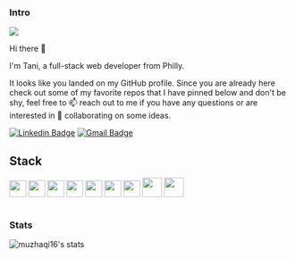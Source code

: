 ### Intro 

![](https://komarev.com/ghpvc/?username=muzhaqi16&color=blue)

Hi there 👋

I'm Tani, a full-stack web developer from Philly. 

It looks like you landed on my GitHub profile. Since you are already here check out some of my favorite repos that I have pinned below and don't be shy, feel free to 📫 reach out to me if you have any questions or are interested in 👯 collaborating on some ideas.

[![Linkedin Badge](https://img.shields.io/badge/-LinkedIn-blue?style=flat&logo=Linkedin&logoColor=white&link=https://www.linkedin.com/in/artan-muzhaqi/)](https://www.linkedin.com/in/artan-muzhaqi/)
[![Gmail Badge](https://img.shields.io/badge/-Gmail-c14438?style=flat&logo=Gmail&logoColor=white&link=mailto:artanmuzhaqi@gmail.com)](mailto:artanmuzhaqi@gmail.com)

## Stack 
<code><img height="30" src="https://www.vectorlogo.zone/logos/github/github-ar21.svg"></code>
<code><img height="30" src="https://www.vectorlogo.zone/logos/mysql/mysql-horizontal.svg"></code>
<code><img height="30" src="https://www.vectorlogo.zone/logos/nodejs/nodejs-horizontal.svg"></code>
<code><img height="30" src="https://www.vectorlogo.zone/logos/javascript/javascript-horizontal.svg"></code>
<code><img height="30" src="https://www.vectorlogo.zone/logos/expressjs/expressjs-ar21.svg"></code>
<code><img height="30" src="https://www.vectorlogo.zone/logos/w3_html5/w3_html5-ar21.svg"></code>
<code><img height="30" src="https://www.vectorlogo.zone/logos/handlebarsjs/handlebarsjs-ar21.svg"></code>
<code><img height="35" src="https://www.vectorlogo.zone/logos/mongodb/mongodb-ar21.svg"></code> 
<code><img height="35" src="https://www.vectorlogo.zone/logos/reactjs/reactjs-ar21.svg"><br><br></code> 

<!--
**muzhaqi16/muzhaqi16** is a ✨ _special_ ✨ repository because its `README.md` (this file) appears on your GitHub profile.

- 🔭 I’m currently working on ...
- 🌱 I’m currently learning ...
- 👯 I’m looking to collaborate on ...
- 🤔 I’m looking for help with ...
- 💬 Ask me about ...
- 📫 How to reach me: 
- ⚡ Fun fact: ...
-->

### Stats
![muzhaqi16's stats](https://github-readme-stats.vercel.app/api?username=muzhaqi16&show_icons=true)
